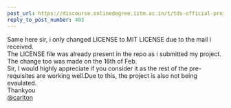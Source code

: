 ```yaml
---
post_url: https://discourse.onlinedegree.iitm.ac.in/t/tds-official-project1-discrepencies/171141/422
reply_to_post_number: 403
---
```

Same here sir, i only changed LICENSE to MIT LICENSE due to the mail i received.  
The LICENSE file was already present in the repo as i submitted my project. The change too was made on the 16th of Feb.  
Sir, I would highly appreciate if you consider it as the rest of the pre-requisites are working well.Due to this, the project is also not being evaulated.  
Thankyou  
[@carlton](/u/carlton)